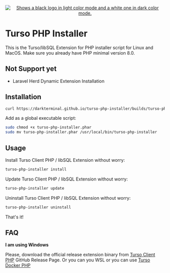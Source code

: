 <p align="center">
  <a href="https://discord.gg/turso">
    <picture>
      <source media="(prefers-color-scheme: dark)" srcset="https://i.imgur.com/UhuW3zm.png">
      <source media="(prefers-color-scheme: light)" srcset="https://i.imgur.com/vljWbfr.png">
      <img alt="Shows a black logo in light color mode and a white one in dark color mode." src="https://i.imgur.com/vGCC0I4.png">
    </picture>
  </a>
</p>

# Turso PHP Installer

This is the Turso/libSQL Extension for PHP installer script for Linux and MacOS. Make sure you already have PHP minimal version 8.0.

## Not Support yet

- Laravel Herd Dynamic Extension Installation

## Installation

```bash
curl https://darkterminal.github.io/turso-php-installer/builds/turso-php-installer -o ./turso-php-installer
```

Add as a global executable script:

```bash
sudo chmod +x turso-php-installer.phar
sudo mv turso-php-installer.phar /usr/local/bin/turso-php-installer
```

## Usage

Install Turso Client PHP / libSQL Extension without worry:

```bash
turso-php-installer install
```

Update Turso Client PHP / libSQL Extension without worry:

```bash
turso-php-installer update
```

Uninstall Turso Client PHP / libSQL Extension without worry:

```bash
turso-php-installer uninstall
```

That's it!

## FAQ

**I am using Windows**

Please, download the official release extension binary from [Turso Client PHP](https://github.com/tursodatabase/turso-client-php/releases) GitHub Release Page. Or you can you WSL or you can use [Turso Docker PHP](https://github.com/darkterminal/turso-docker-php)
